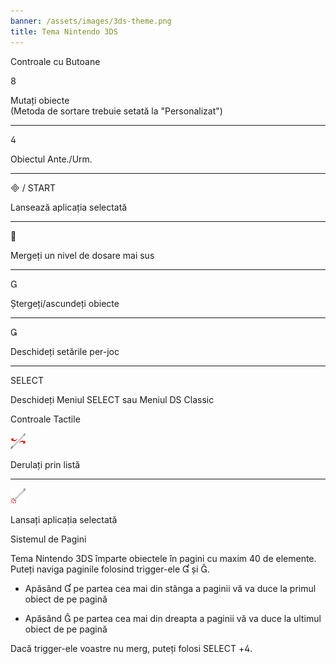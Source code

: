 ```yaml
---
banner: /assets/images/3ds-theme.png
title: Tema Nintendo 3DS
---
```


<div id="button-controls" class="section-title">Controale cu Butoane</div>
<div class="section-body">
    <div class="button-action-group">
        <p class="button-action button">&#xE079;</p>
        <p class="button-action-text">Mutați obiecte<br>(Metoda de sortare trebuie setată la "Personalizat")</p>
    </div>
    <hr>
    <div class="button-action-group">
        <p class="button-action button">&#xE07E;</p>
        <p class="button-action-text">Obiectul Ante./Urm.</p>
    </div>
    <hr>
    <div class="button-action-group">
        <p class="button-action"><span class="button">&#xE000; /</span> START</p>
        <p class="button-action-text">Lansează aplicația selectată</p>
    </div>
    <hr>
    <div class="button-action-group">
        <p class="button-action button">&#xE001;</p>
        <p class="button-action-text">Mergeți un nivel de dosare mai sus</p>
    </div>
    <hr>
    <div class="button-action-group">
        <p class="button-action button">&#xE002;</p>
        <p class="button-action-text">Ștergeți/ascundeți obiecte</p>
    </div>
    <hr>
    <div class="button-action-group">
        <p class="button-action button">&#xE003;</p>
        <p class="button-action-text">Deschideți setările per-joc</p>
    </div>
    <hr>
    <div class="button-action-group">
        <p class="button-action">SELECT</p>
        <p class="button-action-text">Deschideți Meniul SELECT sau Meniul DS Classic</p>
    </div>
</div>

<div id="touch-controls" class="section-title">Controale Tactile</div>
<div class="section-body">
    <div class="button-action-group">
        <p class="button-action"><img src="/assets/images/left-right.png"></p>
        <p class="button-action-text">Derulați prin listă</p>
    </div>
    <hr>
    <div class="button-action-group">
        <p class="button-action"><img src="/assets/images/tap.png"></p>
        <p class="button-action-text">Lansați aplicația selectată</p>
    </div>
    <!-- <hr>
    <div>
        <p>
            If the Sort Method is set to "Custom", you can drag the icon up to move it.
        </p>
    </div> -->
</div>

<div id="page-system" class="section-title">Sistemul de Pagini</div>
<div class="section-body">
    <p>
        Tema Nintendo 3DS împarte obiectele în pagini cu maxim 40 de elemente. Puteți naviga paginile folosind trigger-ele &#xE004; și &#xE005;.
    </p>
    <ul>
        <li><p>Apăsând &#xE004; pe partea cea mai din stânga a paginii vă va duce la primul obiect de pe pagină</p></li>
        <li><p>Apăsând &#xE005; pe partea cea mai din dreapta a paginii vă va duce la ultimul obiect de pe pagină</p></li>
    </ul>
    <p>
        Dacă trigger-ele voastre nu merg, puteți folosi SELECT +&#xE07E;.
    </p>
</div>
